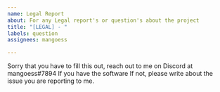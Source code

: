 ```yaml
---
name: Legal Report
about: For any Legal report's or question's about the project
title: "[LEGAL] - "
labels: question
assignees: mangoess

---
```


Sorry that you have to fill this out, reach out to me on Discord at mangoess#7894 If you have the software
If not, please write about the issue you are reporting to me.
